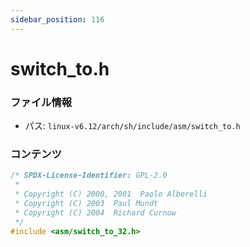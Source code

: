 ```yaml
---
sidebar_position: 116
---
```

# switch_to.h

### ファイル情報

- パス: `linux-v6.12/arch/sh/include/asm/switch_to.h`

### コンテンツ

```h
/* SPDX-License-Identifier: GPL-2.0
 *
 * Copyright (C) 2000, 2001  Paolo Alberelli
 * Copyright (C) 2003  Paul Mundt
 * Copyright (C) 2004  Richard Curnow
 */
#include <asm/switch_to_32.h>

```
